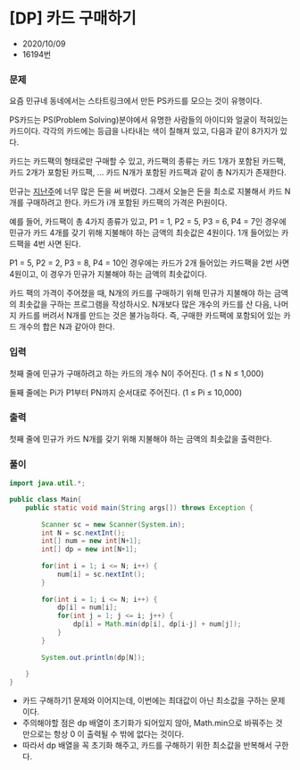 # [DP] 카드 구매하기

* 2020/10/09
* 16194번

### 문제

요즘 민규네 동네에서는 스타트링크에서 만든 PS카드를 모으는 것이 유행이다.

PS카드는 PS(Problem Solving)분야에서 유명한 사람들의 아이디와 얼굴이 적혀있는 카드이다. 각각의 카드에는 등급을 나타내는 색이 칠해져 있고, 다음과 같이 8가지가 있다.

카드는 카드팩의 형태로만 구매할 수 있고, 카드팩의 종류는 카드 1개가 포함된 카드팩, 카드 2개가 포함된 카드팩, ... 카드 N개가 포함된 카드팩과 같이 총 N가지가 존재한다.

민규는 [지난주](https://www.acmicpc.net/problem/11052)에 너무 많은 돈을 써 버렸다. 그래서 오늘은 돈을 최소로 지불해서 카드 N개를 구매하려고 한다. 카드가 i개 포함된 카드팩의 가격은 Pi원이다.

예를 들어, 카드팩이 총 4가지 종류가 있고, P1 = 1, P2 = 5, P3 = 6, P4 = 7인 경우에 민규가 카드 4개를 갖기 위해 지불해야 하는 금액의 최솟값은 4원이다. 1개 들어있는 카드팩을 4번 사면 된다.

P1 = 5, P2 = 2, P3 = 8, P4 = 10인 경우에는 카드가 2개 들어있는 카드팩을 2번 사면 4원이고, 이 경우가 민규가 지불해야 하는 금액의 최솟값이다.

카드 팩의 가격이 주어졌을 때, N개의 카드를 구매하기 위해 민규가 지불해야 하는 금액의 최솟값을 구하는 프로그램을 작성하시오. N개보다 많은 개수의 카드를 산 다음, 나머지 카드를 버려서 N개를 만드는 것은 불가능하다. 즉, 구매한 카드팩에 포함되어 있는 카드 개수의 합은 N과 같아야 한다.

### 입력

첫째 줄에 민규가 구매하려고 하는 카드의 개수 N이 주어진다. (1 ≤ N ≤ 1,000)

둘째 줄에는 Pi가 P1부터 PN까지 순서대로 주어진다. (1 ≤ Pi ≤ 10,000)

### 출력

첫째 줄에 민규가 카드 N개를 갖기 위해 지불해야 하는 금액의 최솟값을 출력한다.

### 풀이

```java
import java.util.*;

public class Main{
    public static void main(String args[]) throws Exception {
    	
    	Scanner sc = new Scanner(System.in);
    	int N = sc.nextInt();
    	int[] num = new int[N+1];
    	int[] dp = new int[N+1];
    	
    	for(int i = 1; i <= N; i++) {
    		num[i] = sc.nextInt();
    	}
    	
    	for(int i = 1; i <= N; i++) {
    		dp[i] = num[i];
    		for(int j = 1; j <= i; j++) {
    			dp[i] = Math.min(dp[i], dp[i-j] + num[j]);
    		}
    	}
    	
    	System.out.println(dp[N]);
    	
    }
}
```

- 카드 구해하기1 문제와 이어지는데, 이번에는 최대값이 아닌 최소값을 구하는 문제이다.
- 주의해야할 점은 dp 배열이 초기화가 되어있지 않아, Math.min으로 바꿔주는 것 만으로는 항상 0 이 출력될 수 밖에 없다는 것이다.
- 따라서 dp 배열을 꼭 초기화 해주고, 카드를 구해하기 위한 최소값을 반복해서 구한다.
